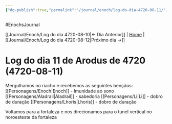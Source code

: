 ```yaml
---
{"dg-publish":true,"permalink":"/journal/enoch/log-do-dia-4720-08-11/","dgHomeLink":true,"dgPassFrontmatter":false}
---
```


#EnochsJournal 

[[Journal/Enoch/Log do dia 4720-08-10|<- Dia Anterior]] | [Home](Home.md) | [[Journal/Enoch/Log do dia 4720-08-12|Próximo dia ->]]

# Log do dia 11 de Arodus de 4720 (4720-08-11)
Mergulhamos no riacho e recebemos as seguintes bençãos:
[[Personagens/Enoch|Enoch]] - Imunidade ao sono
[[Personagens/Aladrail|Aladrail]] - sabedoria
[[Personagens/Li|Li]] - dobro de duração
[[Personagens/Lhoris|Lhoris]] - dobro de duração

Voltamos para a fortaleza e nos direcionamos para o tunel vertical no noroesteste da fortaleza 